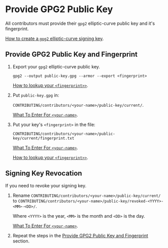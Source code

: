 # Provide GPG2 Public Key

All contributors must provide their `gpg2` elliptic-curve public key
and it's fingerprint.

[How to create a `gpg2` elliptic-curve signing key][create-key].

[create-key]: <https://github.com/sean-hut/contributing-rules/blob/develop/reference/creating-gpg2-eliptic-curve-signing.md>

## Provide GPG2 Public Key and Fingerprint

1. Export your `gpg2` elliptic-curve public key.

    `gpg2 --output public-key.gpg --armor --export <fingerprint>`

    [How to lookup your `<fingerprint>>`][fingerprint].

1. Put `public-key.gpg` in:

    `CONTRIBUTING/contributors/<your-name>/public-key/current/`.

    [What To Enter For `<your-name>`][name].

1. Put your key's `<fingerprint>` in the file:

    `CONTRIBUTING/contributors/<your-name>/public-key/current/fingerprint.txt`

    [What To Enter For `<your-name>`][name].

    [How to lookup your `<fingerprint>>`][fingerprint].

## Signing Key Revocation

If you need to revoke your signing key.

1. Rename `CONTRIBUTING/contributors/<your-name>/public-key/current/`
to `CONTRIBUTING/contributors/<your-name>/public-key/revoked-<YYYY>-<MM>-<DD>/`.

    Where `<YYYY>` is the year, `<MM>` is the month and `<DD>` is the day.

    [What To Enter For `<your-name>`][name].

1.  Repeat the steps in the [Provide GPG2 Public Key and Fingerprint](#provide-gpg2-public-key-and-fingerprint) section.

[fingerprint]: <https://github.com/sean-hut/contributing-rules/blob/develop/reference/lookup-fingerprint.md>
[name]: <https://github.com/sean-hut/contributing-rules/blob/develop/reference/your-name-value.md>
